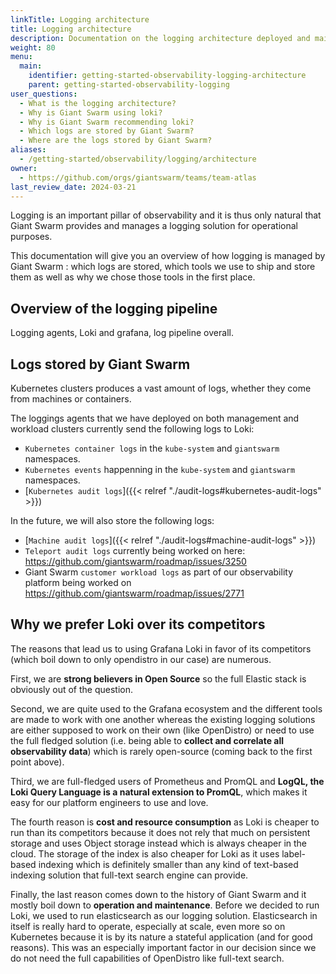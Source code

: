 ```yaml
---
linkTitle: Logging architecture
title: Logging architecture
description: Documentation on the logging architecture deployed and maintained by Giant Swarm.
weight: 80
menu:
  main:
    identifier: getting-started-observability-logging-architecture
    parent: getting-started-observability-logging
user_questions:
  - What is the logging architecture?
  - Why is Giant Swarm using loki?
  - Why is Giant Swarm recommending loki?
  - Which logs are stored by Giant Swarm?
  - Where are the logs stored by Giant Swarm?
aliases:
  - /getting-started/observability/logging/architecture
owner:
  - https://github.com/orgs/giantswarm/teams/team-atlas
last_review_date: 2024-03-21
---
```


Logging is an important pillar of observability and it is thus only natural that Giant Swarm provides and manages a logging solution for operational purposes.

This documentation will give you an overview of how logging is managed by Giant Swarm : which logs are stored, which tools we use to ship and store them as well as why we chose those tools in the first place.

## Overview of the logging pipeline

Logging agents, Loki and grafana, log pipeline overall.

## Logs stored by Giant Swarm

Kubernetes clusters produces a vast amount of logs, whether they come from machines or containers.

The loggings agents that we have deployed on both management and workload clusters currently send the following logs to Loki:
- `Kubernetes container logs` in the `kube-system` and `giantswarm` namespaces.
- `Kubernetes events` happenning in the `kube-system` and `giantswarm` namespaces.
- [`Kubernetes audit logs`]({{< relref "./audit-logs#kubernetes-audit-logs" >}})

In the future, we will also store the following logs:
- [`Machine audit logs`]({{< relref "./audit-logs#machine-audit-logs" >}})
- `Teleport audit logs` currently being worked on here: https://github.com/giantswarm/roadmap/issues/3250
- Giant Swarm `customer workload logs` as part of our observability platform being worked on https://github.com/giantswarm/roadmap/issues/2771

## Why we prefer Loki over its competitors

The reasons that lead us to using Grafana Loki in favor of its competitors (which boil down to only opendistro in our case) are numerous.

First, we are **strong believers in Open Source** so the full Elastic stack is obviously out of the question.

Second, we are quite used to the Grafana ecosystem and the different tools are made to work with one another whereas the existing logging solutions are either supposed to work on their own (like OpenDistro) or need to use the full fledged solution (i.e. being able to **collect and correlate all observability data**) which is rarely open-source (coming back to the first point above).

Third, we are full-fledged users of Prometheus and PromQL and **LogQL, the Loki Query Language is a natural extension to PromQL**, which makes it easy for our platform engineers to use and love.

The fourth reason is **cost and resource consumption** as Loki is cheaper to run than its competitors because it does not rely that much on persistent storage and uses Object storage instead which is always cheaper in the cloud. The storage of the index is also cheaper for Loki as it uses label-based indexing which is definitely smaller than any kind of text-based indexing solution that full-text search engine can provide.

Finally, the last reason comes down to the history of Giant Swarm and it mostly boil down to **operation and maintenance**. Before we decided to run Loki, we used to run elasticsearch as our logging solution. Elasticsearch in itself is really hard to operate, especially at scale, even more so on Kubernetes because it is by its nature a stateful application (and for good reasons). This was an especially important factor in our decision since we do not need the full capabilities of OpenDistro like full-text search.
